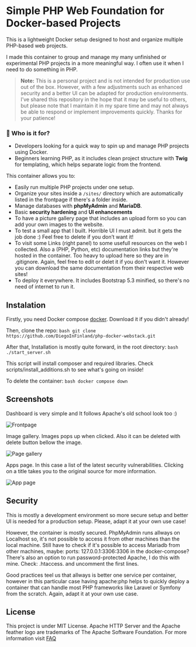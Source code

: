 # Simple PHP Web Foundation for Docker-based Projects

This is a lightweight Docker setup designed to host and organize multiple PHP-based web projects.

I made this container to group and manage my many unfinished or experimental PHP projects in a more meaningful way. I often use it when I need to do something in PHP.

> **Note:** This is a personal project and is not intended for production use out of the box. However, with a few adjustments such as enhanced security and a better UI can be adapted for production environments.
> I’ve shared this repository in the hope that it may be useful to others, but please note that I maintain it in my spare time and may not always be able to respond or implement improvements quickly. Thanks for your patience!

### 🌱 Who is it for?

- Developers looking for a quick way to spin up and manage PHP projects using Docker.
- Beginners learning PHP, as it includes clean project structure with **Twig** for templating, which helps separate logic from the frontend.

This container allows you to:

- Easily run multiple PHP projects under one setup.
- Organize your sites inside a `/sites/` directory which are automatically listed in the frontpage if there's a folder inside.
- Manage databases with **phpMyAdmin** and **MariaDB**.
- Basic **security hardening** and **UI enhancements**
- To have a picture gallery page that includes an upload form so you can add your own images to the website.
- To test a small app that I built. Horrible UI I must admit. but it gets the job done :) Feel free to delete if you don’t want it!
- To visit some Links (right panel) to some usefull resources on the web I collected. Also a (PHP, Python, etc) documentation links but they're hosted in the container.
  Too heavy to upload here so they are in .gitignore. Again, feel free to edit or delet it if you don't want it. However you can download the same documentation from their respective web sites!
- To deploy it everywhere. It includes Bootstrap 5.3 minified, so there's no need of internet to run it.

## Instalation

Firstly, you need Docker compose [docker](https://docker.com). Download it if you didn't already!

Then, clone the repo:
```bash git clone https://github.com/DiegoInFinland/php-docker-webstack.git ```

After that, Installation is mostly quite forward, in the root directory:
```bash ./start_server.sh ```

This script will install composer and required libraries. Check scripts/install_additions.sh to see what's going on inside!

To delete the container:
```bash docker compose down ```

## Screenshots

Dashboard is very simple and It follows Apache's old school look too :)

![Frontpage](scripts/img/frontpage.png)

Image gallery. Images pops up when clicked. Also it can be deleted with delete button bellow the image.

![Page gallery](scripts/img/gallery.png)

Apps page. In this case a list of the latest security vulnerabilities. Clicking on a title takes you to the original source for more information.

![App page](scripts/img/app.png)

## Security

This is mostly a development environment so more secure setup and better UI is needed for a production setup. Please, adapt it at your own use case!

However, the container is mostly secured. PhpMyAdmin runs allways on Localhost so, it's not possible to access it from other machines than the local machine. Still have to check if it's possible to access Mariadb from other machines, maybe: ports: 127.0.0.1:3306:3306 in the docker-compose? There's also an option to run password-protected Apache, I do this with mine. Check: .htaccess. and uncomment the first lines.

Good practices teel us that allways is better one service per container, however in this particular case having apache:php helps to quickly deploy a container that can handle most PHP frameworks like Laravel or Symfony from the scratch. Again, adapt it at your own use case.

## License

This project is under MIT License. Apache HTTP Server and the Apache feather logo are trademarks of The Apache Software Foundation. For more information visit [FAQ](https://www.apache.org/foundation/marks/faq/)
